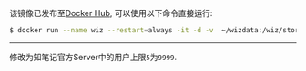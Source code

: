 该镜像已发布至[Docker Hub](https://hub.docker.com/r/viticis/wizserver), 可以使用以下命令直接运行:

```bash
$ docker run --name wiz --restart=always -it -d -v  ~/wizdata:/wiz/storage -v  /etc/localtime:/etc/localtime -p 80:80 -p 9269:9269/udp  viticis/wizserver
```

---

修改为知笔记官方Server中的用户上限`5`为`9999`.
